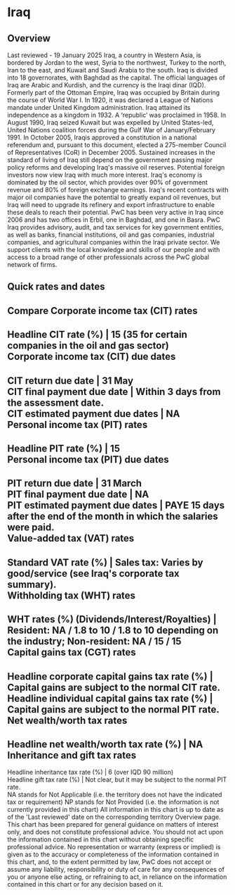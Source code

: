 # Iraq
## Overview
Last reviewed - 19 January 2025
Iraq, a country in Western Asia, is bordered by Jordan to the west, Syria to the northwest, Turkey to the north, Iran to the east, and Kuwait and Saudi Arabia to the south. Iraq is divided into 18 governorates, with Baghdad as the capital. The official languages of Iraq are Arabic and Kurdish, and the currency is the Iraqi dinar (IQD).
Formerly part of the Ottoman Empire, Iraq was occupied by Britain during the course of World War I. In 1920, it was declared a League of Nations mandate under United Kingdom administration. Iraq attained its independence as a kingdom in 1932. A ‘republic’ was proclaimed in 1958. In August 1990, Iraq seized Kuwait but was expelled by United States-led, United Nations coalition forces during the Gulf War of January/February 1991.
In October 2005, Iraqis approved a constitution in a national referendum and, pursuant to this document, elected a 275-member Council of Representatives (CoR) in December 2005. Sustained increases in the standard of living of Iraq still depend on the government passing major policy reforms and developing Iraq's massive oil reserves.
Potential foreign investors now view Iraq with much more interest. Iraq's economy is dominated by the oil sector, which provides over 90% of government revenue and 80% of foreign exchange earnings. Iraq's recent contracts with major oil companies have the potential to greatly expand oil revenues, but Iraq will need to upgrade its refinery and export infrastructure to enable these deals to reach their potential.
PwC has been very active in Iraq since 2006 and has two offices in Erbil, one in Baghdad, and one in Basra.
PwC Iraq provides advisory, audit, and tax services for key government entities, as well as banks, financial institutions, oil and gas companies, industrial companies, and agricultural companies within the Iraqi private sector. We support clients with the local knowledge and skills of our people and with access to a broad range of other professionals across the PwC global network of firms.
## Quick rates and dates
Compare
Corporate income tax (CIT) rates   
---  
Headline CIT rate (%) |  15 (35 for certain companies in the oil and gas sector)  
Corporate income tax (CIT) due dates   
---  
CIT return due date |  31 May  
CIT final payment due date |  Within 3 days from the assessment date.  
CIT estimated payment due dates |  NA  
Personal income tax (PIT) rates   
---  
Headline PIT rate (%) |  15  
Personal income tax (PIT) due dates   
---  
PIT return due date |  31 March  
PIT final payment due date |  NA  
PIT estimated payment due dates |  PAYE 15 days after the end of the month in which the salaries were paid.  
Value-added tax (VAT) rates   
---  
Standard VAT rate (%) |  Sales tax: Varies by good/service (see Iraq's corporate tax summary).  
Withholding tax (WHT) rates   
---  
WHT rates (%) (Dividends/Interest/Royalties) |  Resident: NA / 1.8 to 10 / 1.8 to 10 depending on the industry; Non-resident: NA / 15 / 15  
Capital gains tax (CGT) rates   
---  
Headline corporate capital gains tax rate (%) |  Capital gains are subject to the normal CIT rate.  
Headline individual capital gains tax rate (%) |  Capital gains are subject to the normal PIT rate.  
Net wealth/worth tax rates   
---  
Headline net wealth/worth tax rate (%) |  NA  
Inheritance and gift tax rates   
---  
Headline inheritance tax rate (%) |  6 (over IQD 90 million)  
Headline gift tax rate (%) |  Not clear, but it may be subject to the normal PIT rate.  
NA stands for Not Applicable (i.e. the territory does not have the indicated tax or requirement)
NP stands for Not Provided (i.e. the information is not currently provided in this chart) 
All information in this chart is up to date as of the 'Last reviewed' date on the corresponding territory Overview page. This chart has been prepared for general guidance on matters of interest only, and does not constitute professional advice. You should not act upon the information contained in this chart without obtaining specific professional advice. No representation or warranty (express or implied) is given as to the accuracy or completeness of the information contained in this chart, and, to the extent permitted by law, PwC does not accept or assume any liability, responsibility or duty of care for any consequences of you or anyone else acting, or refraining to act, in reliance on the information contained in this chart or for any decision based on it.
